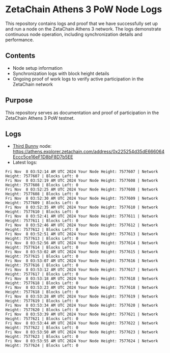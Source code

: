 # ZetaChain Athens 3 PoW Node Logs
This repository contains logs and proof that we have successfully set up and run a node on the ZetaChain Athens 3 network. The logs demonstrate continuous node operation, including synchronization details and performance.

## Contents
- Node setup information
- Synchronization logs with block height details
- Ongoing proof of work logs to verify active participation in the ZetaChain network

## Purpose
This repository serves as documentation and proof of participation in the ZetaChain Athens 3 PoW testnet.

## Logs

- [Third Bunny](https://thirdbunny.xyz/) node: https://athens.explorer.zetachain.com/address/0x225254d35dE666064Eccc5ce16eF1D8bF8D7b5EE
- Latest logs:
```
Fri Nov  8 03:52:14 AM UTC 2024 Your Node Height: 7577607 | Network Height: 7577607 | Blocks Left: 0
Fri Nov  8 03:52:19 AM UTC 2024 Your Node Height: 7577608 | Network Height: 7577608 | Blocks Left: 0
Fri Nov  8 03:52:25 AM UTC 2024 Your Node Height: 7577608 | Network Height: 7577608 | Blocks Left: 0
Fri Nov  8 03:52:30 AM UTC 2024 Your Node Height: 7577609 | Network Height: 7577609 | Blocks Left: 0
Fri Nov  8 03:52:35 AM UTC 2024 Your Node Height: 7577610 | Network Height: 7577610 | Blocks Left: 0
Fri Nov  8 03:52:41 AM UTC 2024 Your Node Height: 7577611 | Network Height: 7577611 | Blocks Left: 0
Fri Nov  8 03:52:46 AM UTC 2024 Your Node Height: 7577612 | Network Height: 7577612 | Blocks Left: 0
Fri Nov  8 03:52:51 AM UTC 2024 Your Node Height: 7577613 | Network Height: 7577613 | Blocks Left: 0
Fri Nov  8 03:52:56 AM UTC 2024 Your Node Height: 7577614 | Network Height: 7577614 | Blocks Left: 0
Fri Nov  8 03:53:02 AM UTC 2024 Your Node Height: 7577615 | Network Height: 7577615 | Blocks Left: 0
Fri Nov  8 03:53:07 AM UTC 2024 Your Node Height: 7577616 | Network Height: 7577616 | Blocks Left: 0
Fri Nov  8 03:53:12 AM UTC 2024 Your Node Height: 7577617 | Network Height: 7577617 | Blocks Left: 0
Fri Nov  8 03:53:18 AM UTC 2024 Your Node Height: 7577618 | Network Height: 7577618 | Blocks Left: 0
Fri Nov  8 03:53:23 AM UTC 2024 Your Node Height: 7577618 | Network Height: 7577618 | Blocks Left: 0
Fri Nov  8 03:53:28 AM UTC 2024 Your Node Height: 7577619 | Network Height: 7577619 | Blocks Left: 0
Fri Nov  8 03:53:34 AM UTC 2024 Your Node Height: 7577620 | Network Height: 7577620 | Blocks Left: 0
Fri Nov  8 03:53:39 AM UTC 2024 Your Node Height: 7577621 | Network Height: 7577621 | Blocks Left: 0
Fri Nov  8 03:53:44 AM UTC 2024 Your Node Height: 7577622 | Network Height: 7577622 | Blocks Left: 0
Fri Nov  8 03:53:50 AM UTC 2024 Your Node Height: 7577623 | Network Height: 7577623 | Blocks Left: 0
Fri Nov  8 03:53:55 AM UTC 2024 Your Node Height: 7577624 | Network Height: 7577624 | Blocks Left: 0
```
